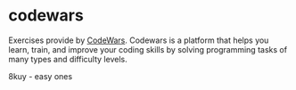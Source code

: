 # codewars

Exercises provide by [CodeWars](https://www.codewars.com/).
Codewars is a platform that helps you learn, train, and improve your coding skills by solving programming tasks of many types and difficulty levels.

8kuy - easy ones

